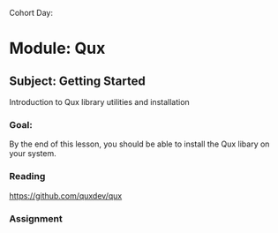 Cohort Day:

# Module: Qux

## Subject: Getting Started

Introduction to Qux library utilities and installation


### Goal:
By the end of this lesson, you should be able to install the Qux libary on your system.


### Reading
https://github.com/quxdev/qux

### Assignment

